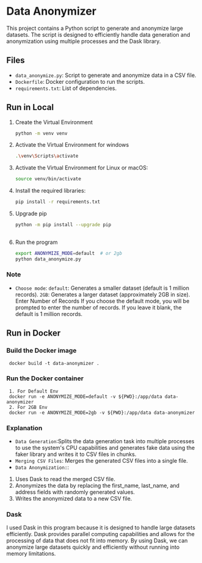# Data Anonymizer

This project contains a Python script to generate and anonymize large datasets. The script is designed to efficiently handle data generation and anonymization using multiple processes and the Dask library.
## Files

- `data_anonymize.py`: Script to generate and anonymize data in a CSV file.
- `Dockerfile`: Docker configuration to run the scripts.
- `requirements.txt`: List of dependencies.

## Run in Local
1. Create the Virtual Environment
    ```sh
    python -m venv venv
2. Activate the Virtual Environment for windows
      ```sh
     .\venv\Scripts\activate
2. Activate the Virtual Environment for Linux or macOS:
     ```sh
     source venv/bin/activate
3. Install the required libraries:
   ```sh
   pip install -r requirements.txt
4. Upgrade pip

   ```sh
   python -m pip install --upgrade pip
 
5. Run the program
    ```sh
    export ANONYMIZE_MODE=default  # or 2gb
    python data_anonymize.py

### Note
- `Choose mode`:
`default`: Generates a smaller dataset (default is 1 million records).
`2GB`: Generates a larger dataset (approximately 2GB in size).
Enter Number of Records
If you choose the default mode, you will be prompted to enter the number of records. If you leave it blank, the default is 1 million records.

## Run in Docker
###  Build the Docker image

     docker build -t data-anonymizer .
###  Run the Docker container
     1. For Default Env
     docker run -e ANONYMIZE_MODE=default -v ${PWD}:/app/data data-anonymizer
     2. For 2GB Env
     docker run -e ANONYMIZE_MODE=2gb -v ${PWD}:/app/data data-anonymizer

### Explanation
- `Data Generation`:Splits the data generation task into multiple processes to use the system's CPU capabilities and generates fake data using the faker library and writes it to CSV files in chunks.
- `Merging CSV Files`: Merges the generated CSV files into a single file.
- `Data Anonymization:`: 
1. Uses Dask to read the merged CSV file.
2. Anonymizes the data by replacing the first_name, last_name, and address fields with randomly generated values.
3. Writes the anonymized data to a new CSV file.

### Dask
I used Dask in this program because it is designed to handle large datasets efficiently. Dask provides parallel computing capabilities and allows for the processing of data that does not fit into memory. By using Dask, we can anonymize large datasets quickly and efficiently without running into memory limitations.


